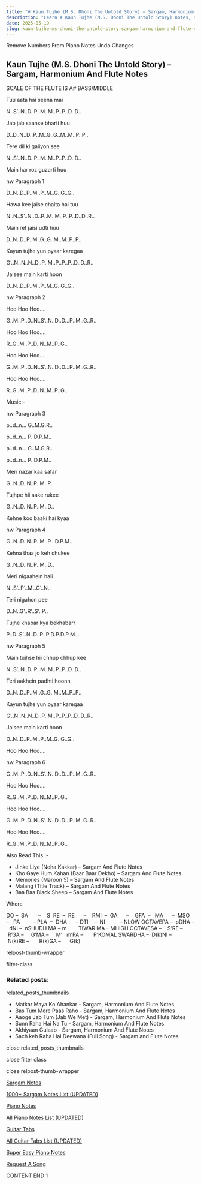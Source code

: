 ```yaml
---
title: "# Kaun Tujhe (M.S. Dhoni The Untold Story) – Sargam, Harmonium And Flute Notes"
description: "Learn # Kaun Tujhe (M.S. Dhoni The Untold Story) notes, sargam, harmonium notations and flute notes. Easy step-by-step tutorial for beginners."
date: 2025-05-19
slug: kaun-tujhe-ms-dhoni-the-untold-story-sargam-harmonium-and-flute-notes
---
```


Remove Numbers From Piano Notes
Undo Changes



## Kaun Tujhe (M.S. Dhoni The Untold Story) – Sargam, Harmonium And Flute Notes



SCALE OF THE FLUTE IS A# BASS/MIDDLE



Tuu aata hai seena mai



N..S’..N..D..P..M..M..P..P..D..D..



Jab jab saanse bharti huu



D..D..N..D..P..M..G..G..M..M..P..P..



Tere dil ki galiyon see



N..S’..N..D..P..M..M..P..P..D..D..



Main har roz guzarti huu



nw Paragraph 1

D..N..D..P..M..P..M..G..G..G..



Hawa kee jaise chalta hai tuu



N..N..S’..N..D..P..M..M..P..P..D..D..R..



Main ret jaisi udti huu



D..N..D..P..M..G..G..M..M..P..P..



Kayun tujhe yun pyaar karegaa



G’..N..N..N..D..P..M..P..P..P..D..D..R..



Jaisee main karti hoon



D..N..D..P..M..P..M..G..G..G..

nw Paragraph 2



Hoo Hoo Hoo….



G..M..P..D..N..S’..N..D..D…P..M..G..R..



Hoo Hoo Hoo….



R..G..M..P..D..N..M..P..G..



Hoo Hoo Hoo….



G..M..P..D..N..S’..N..D..D…P..M..G..R..



Hoo Hoo Hoo….



R..G..M..P..D..N..M..P..G..



Music:-



nw Paragraph 3

p..d..n… G..M.G.R..



p..d..n… P..D.P.M..



p..d..n… G..M.G.R..



p..d..n… P..D.P.M..



Meri nazar kaa safar



G..N..D..N..P..M..P..



Tujhpe hii aake rukee



G..N..D..N..P..M..D..



Kehne koo baaki hai kyaa

nw Paragraph 4



G..N..D..N..P..M..P…D.P.M..



Kehna thaa jo keh chukee



G..N..D..N..P..M..D..



Meri nigaahein haii



N..S’..P’..M’..G’..N..



Teri nigahon pee



D..N..G’..R’..S’..P..



Tujhe khabar kya bekhabarr



P..D..S’..N..D..P..P.D.P.D.P.M…



nw Paragraph 5

Main tujhse hii chhup chhup kee



N..S’..N..D..P..M..M..P..P..D..D..



Teri aakhein padhti hoonn



D..N..D..P..M..G..G..M..M..P..P..



Kayun tujhe yun pyaar karegaa



G’..N..N..N..D..P..M..P..P..P..D..D..R..



Jaisee main karti hoon



D..N..D..P..M..P..M..G..G..G..



Hoo Hoo Hoo….

nw Paragraph 6



G..M..P..D..N..S’..N..D..D…P..M..G..R..



Hoo Hoo Hoo….



R..G..M..P..D..N..M..P..G..



Hoo Hoo Hoo….



G..M..P..D..N..S’..N..D..D…P..M..G..R..



Hoo Hoo Hoo….



R..G..M..P..D..N..M..P..G..



Also Read This :-



* Jinke Liye (Neha Kakkar) – Sargam And Flute Notes
* Kho Gaye Hum Kahan (Baar Baar Dekho) – Sargam And Flute Notes
* Memories (Maroon 5) – Sargam And Flute Notes
* Malang (Title Track) – Sargam And Flute Notes
* Baa Baa Black Sheep – Sargam And Flute Notes



Where



DO –  SA       –    S  RE  –  RE      –    RMI  –  GA      –    GFA  –   MA      –  MSO  –   PA         – PLA  –  DHA      – DTI    –  NI          – NLOW OCTAVEPA –  pDHA –  dNI –  nSHUDH MA – m        TIWAR MA – MHIGH OCTAVESA –    S’RE –     R’GA –     G’MA –     M’   m’PA –       P’KOMAL SWARDHA –  D(k)NI –       N(k)RE –       R(k)GA –      G(k)



relpost-thumb-wrapper

filter-class

### Related posts:

related_posts_thumbnails

* Matkar Maya Ko Ahankar - Sargam, Harmonium And Flute Notes
* Bas Tum Mere Paas Raho - Sargam, Harmonium And Flute Notes
* Aaoge Jab Tum (Jab We Met) - Sargam, Harmonium And Flute Notes
* Sunn Raha Hai Na Tu - Sargam, Harmonium And Flute Notes
* Akhiyaan Gulaab - Sargam, Harmonium And Flute Notes
* Sach keh Raha Hai Deewana (Full Song) - Sargam and Flute Notes

close related_posts_thumbnails

close filter class

close relpost-thumb-wrapper

[Sargam Notes](/sargam-notes.html)

[1000+ Sargam Notes List (UPDATED)](/all-songs-list-sargam-notes.html)

[Piano Notes](/piano-notes.html)

[All Piano Notes List (UPDATED)](/all-songs-list-piano-notes.html)

[Guitar Tabs](/guitar-tabs.html)

[All Guitar Tabs List (UPDATED)](/all-songs-list-guitar-tabs.html)

[Super Easy Piano Notes](https://studywall.in/)

[Request A Song](/request-a-song.html)

CONTENT END 1

